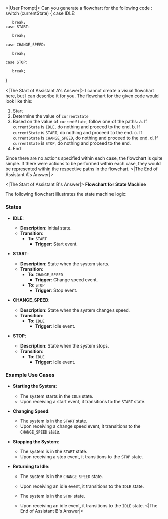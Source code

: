 <|User Prompt|>
Can you generate a flowchart for the following code : switch (currentState) {
   case IDLE:

       break;
    case START:

       break;
	   
    case CHANGE_SPEED:

       break;	   
	   
    case STOP:

       break;
}

<|The Start of Assistant A's Answer|>
I cannot create a visual flowchart here, but I can describe it for you. The flowchart for the given code would look like this:

1. Start
2. Determine the value of `currentState`
3. Based on the value of `currentState`, follow one of the paths:
   a. If `currentState` is `IDLE`, do nothing and proceed to the end.
   b. If `currentState` is `START`, do nothing and proceed to the end.
   c. If `currentState` is `CHANGE_SPEED`, do nothing and proceed to the end.
   d. If `currentState` is `STOP`, do nothing and proceed to the end.
4. End

Since there are no actions specified within each case, the flowchart is quite simple. If there were actions to be performed within each case, they would be represented within the respective paths in the flowchart.
<|The End of Assistant A's Answer|>

<|The Start of Assistant B's Answer|>
**Flowchart for State Machine**

The following flowchart illustrates the state machine logic:

### States

- **IDLE**: 
  - **Description**: Initial state.
  - **Transition**:
    - **To**: `START`  
      - **Trigger**: Start event.

- **START**:
  - **Description**: State when the system starts.
  - **Transition**:
    - **To**: `CHANGE_SPEED`  
      - **Trigger**: Change speed event.
    - **To**: `STOP`  
      - **Trigger**: Stop event.

- **CHANGE_SPEED**:
  - **Description**: State when the system changes speed.
  - **Transition**:
    - **To**: `IDLE`  
      - **Trigger**: Idle event.

- **STOP**:
  - **Description**: State when the system stops.
  - **Transition**:
    - **To**: `IDLE`  
      - **Trigger**: Idle event.

### Example Use Cases

- **Starting the System**:  
  - The system starts in the `IDLE` state.
  - Upon receiving a start event, it transitions to the `START` state.

- **Changing Speed**:  
  - The system is in the `START` state.
  - Upon receiving a change speed event, it transitions to the `CHANGE_SPEED` state.

- **Stopping the System**:  
  - The system is in the `START` state.
  - Upon receiving a stop event, it transitions to the `STOP` state.

- **Returning to Idle**:  
  - The system is in the `CHANGE_SPEED` state.
  - Upon receiving an idle event, it transitions to the `IDLE` state.

  - The system is in the `STOP` state.
  - Upon receiving an idle event, it transitions to the `IDLE` state.
<|The End of Assistant B's Answer|>